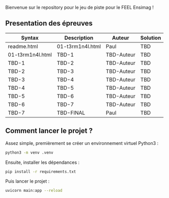 Bienvenue sur le repository pour le jeu de piste pour le FEEL Ensimag !

## Presentation des épreuves

| Syntax      | Description | Auteur | Solution
| ----------- | ----------- | ----------- |  ----------- |
| readme.html      | 01-t3rm1n4l.html       | Paul | TBD |
| 01-t3rm1n4l.html   | TBD-1        | TBD-Auteur | TBD |
| TBD-1   | TBD-2        | TBD-Auteur | TBD |
| TBD-2   | TBD-3        | TBD-Auteur | TBD |
| TBD-3   | TBD-4        | TBD-Auteur | TBD |
| TBD-4   | TBD-5        | TBD-Auteur | TBD |
| TBD-5   | TBD-6        | TBD-Auteur | TBD |
| TBD-6   | TBD-7        | TBD-Auteur | TBD |
| TBD-7   | TBD-FINAL       | Paul | TBD |

## Comment lancer le projet ?

Assez simple, premièrement se créer un environnement virtuel Python3 :

```bash
python3 -m venv .venv
```

Ensuite, installer les dépendances :

```bash
pip install -r requirements.txt
```

Puis lancer le projet :

```bash
uvicorn main:app --reload
```
